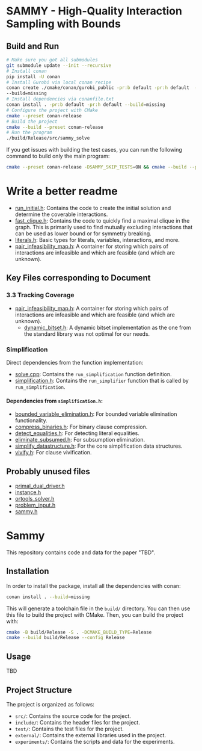 # SAMMY - High-Quality Interaction Sampling with Bounds

## Build and Run

```bash
# Make sure you got all submodules
git submodule update --init --recursive
# Install conan
pip install -U conan
# Install Gurobi via local conan recipe
conan create ./cmake/conan/gurobi_public -pr:b default -pr:h default  -s build_type=Release 
--build=missing
# Install dependencies via conanfile.txt
conan install . -pr:b default -pr:h default --build=missing
# Configure the project with CMake
cmake --preset conan-release
# Build the project
cmake --build --preset conan-release
# Run the program
./build/Release/src/sammy_solve
```

If you get issues with building the test cases, you can run the following command to build only the main program:

```bash
cmake --preset conan-release -DSAMMY_SKIP_TESTS=ON && cmake --build --preset conan-release     
```

# Write a better readme

* [run_initial.h](./include/sammy/run_initial.h): Contains the code to create the initial solution and determine the coverable interactions.
* [fast_clique.h](./include/sammy/fast_clique.h): Contains the code to quickly find a maximal clique in the graph. This is primarily used to find mutually excluding interactions that can be used as lower bound or for symmetry breaking.
* [literals.h](./include/sammy/literals.h): Basic types for literals, variables, interactions, and more.
* [pair_infeasibility_map.h](./include/sammy/pair_infeasibility_map.h): A container for storing which pairs of interactions are infeasible and which are feasible (and which are unknown).

## Key Files corresponding to Document

### 3.3 Tracking Coverage

* [pair_infeasibility_map.h](./include/sammy/pair_infeasibility_map.h): A container for storing which pairs of interactions are infeasible and which are feasible (and which are unknown).
    * [dynamic_bitset.h](./include/sammy/dynamic_bitset.h): A dynamic bitset implementation as the one from the standard library was not optimal for our needs.


### Simplification

Direct dependencies from the function implementation:
* [solve.cpp](./src/sammy/solve.cpp): Contains the `run_simplification` function definition.
* [simplification.h](./include/sammy/simplification.h): Contains the `run_simplifier` function that is called by `run_simplification`.

#### Dependencies from `simplification.h`:

* [bounded_variable_elimination.h](./include/sammy/bounded_variable_elimination.h): For bounded variable elimination functionality.
* [compress_binaries.h](./include/sammy/compress_binaries.h): For binary clause compression.
* [detect_equalities.h](./include/sammy/detect_equalities.h): For detecting literal equalities.
* [eliminate_subsumed.h](./include/sammy/eliminate_subsumed.h): For subsumption elimination.
* [simplify_datastructure.h](./include/sammy/simplify_datastructure.h): For the core simplification data structures.
* [vivify.h](./include/sammy/vivify.h): For clause vivification.

## Probably unused files

* [primal_dual_driver.h](./include/sammy/primal_dual_driver.h)
* [instance.h](./include/sammy/instance.h)
* [ortools_solver.h](./include/sammy/ortools_solver.h)
* [problem_input.h](./include/sammy/problem_input.h)
* [sammy.h](./include/sammy/sammy.h)
# Sammy

This repository contains code and data for the paper "TBD".

## Installation

In order to install the package, install all the dependencies with conan:

```bash
conan install . --build=missing
```

This will generate a toolchain file in the `build/` directory. 
You can then use this file to build the project with CMake.
Then, you can build the project with:

```bash
cmake -B build/Release -S . -DCMAKE_BUILD_TYPE=Release
cmake --build build/Release --config Release
```

## Usage
TBD

## Project Structure

The project is organized as follows:

* `src/`: Contains the source code for the project.
* `include/`: Contains the header files for the project.
* `test/`: Contains the test files for the project.
* `external/`: Contains the external libraries used in the project.
* `experiments/`: Contains the scripts and data for the experiments.
